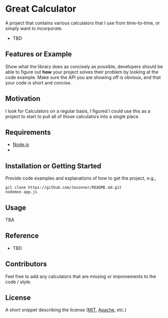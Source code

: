 # Great Calculator

A project that contains various calculators that I use from time-to-time, or simply want to incorporate.

+ TBD

## Features or Example

Show what the library does as concisely as possible, developers should be able to figure out **how** your project solves their problem by looking at the code example. Make sure the API you are showing off is obvious, and that your code is short and concise.

## Motivation

I look for Calculators on a regular basis, I figured I could use this as a project to start to pull all of those calculators into
a single place.

## Requirements

+ [Node.js](https://nodejs.org/)
+

## Installation or Getting Started

Provide code examples and explanations of how to get the project, e.g.,

	git clone https://github.com/Jasonnor/README.md.git
    nodemon app.js

## Usage

TBA

## Reference

+ TBD

## Contributors

Feel free to add any calculators that are missing or improvements to the code / style.

## License

A short snippet describing the license ([MIT](http://opensource.org/licenses/mit-license.php), [Apache](http://opensource.org/licenses/Apache-2.0), etc.)
